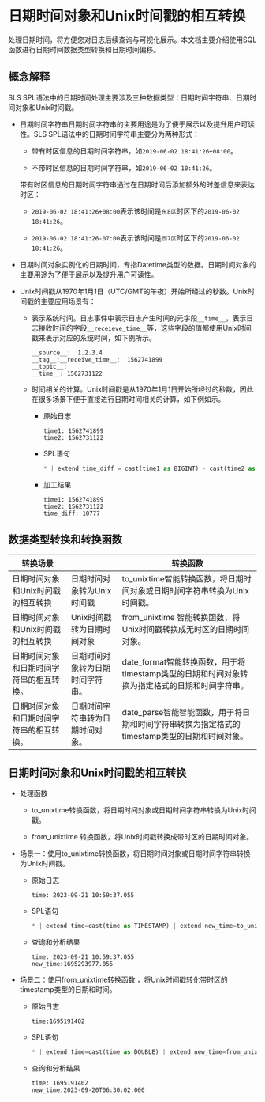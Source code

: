 # 日期时间对象和Unix时间戳的相互转换

处理日期时间，将方便您对日志后续查询与可视化展示。本文档主要介绍使用SQL函数进行日期时间数据类型转换和日期时间偏移。

## 概念解释

SLS SPL语法中的日期时间处理主要涉及三种数据类型：日期时间字符串、日期时间对象和Unix时间戳。

* 日期时间字符串日期时间字符串的主要用途是为了便于展示以及提升用户可读性。SLS SPL语法中的日期时间字符串主要分为两种形式：

  * 带有时区信息的日期时间字符串，如`2019-06-02 18:41:26+08:00`。

  * 不带时区信息的日期时间字符串，如`2019-06-02 10:41:26`。

  带有时区信息的日期时间字符串通过在日期时间后添加额外的时差信息来表达时区：

  * `2019-06-02 18:41:26+08:00`表示该时间是`东8区`时区下的`2019-06-02 18:41:26`。

  * `2019-06-02 18:41:26-07:00`表示该时间是`西7区`时区下的`2019-06-02 18:41:26`。


* 日期时间对象实例化的日期时间，专指Datetime类型的数据。日期时间对象的主要用途为了便于展示以及提升用户可读性。



* Unix时间戳从1970年1月1日（UTC/GMT的午夜）开始所经过的秒数。Unix时间戳的主要应用场景有：

  * 表示系统时间。日志事件中表示日志产生时间的元字段`__time__`，表示日志接收时间的字段`__receieve_time__`等，这些字段的值都使用Unix时间戳来表示对应的系统时间，如下例所示。

      ```
      __source__:  1.2.3.4
      __tag__:__receive_time__:  1562741899
      __topic__:
      __time__: 1562731122
      ```




  * 时间相关的计算。Unix时间戳是从1970年1月1日开始所经过的秒数，因此在很多场景下便于直接进行日期时间相关的计算，如下例如示。

    * 原始日志

      ```
      time1: 1562741899
      time2: 1562731122
      ```


    * SPL语句

      ```python
      * | extend time_diff = cast(time1 as BIGINT) - cast(time2 as BIGINT)
      ```


    * 加工结果

      ```
      time1: 1562741899
      time2: 1562731122
      time_diff: 10777
      ```


## 数据类型转换和转换函数


| 转换场景                                 |                                  | 转换函数                                                     |
| ---------------------------------------- | -------------------------------- | ------------------------------------------------------------ |
| 日期时间对象和Unix时间戳的相互转换       | 日期时间对象转为Unix时间戳       | to_unixtime智能转换函数，将日期时间对象或日期时间字符串转换为Unix时间戳。  |
| 日期时间对象和Unix时间戳的相互转换       | Unix时间戳转为日期时间对象       | from_unixtime 智能转换函数，将Unix时间戳转换成无时区的日期时间对象。|
| 日期时间对象和日期时间字符串的相互转换。 | 日期时间对象转为日期时间字符串。 | date_format智能转换函数，用于将timestamp类型的日期和时间对象转换为指定格式的日期和时间字符串。 |
| 日期时间对象和日期时间字符串的相互转换。 | 日期时间字符串转为日期时间对象。 | date_parse智能智能函数，用于将日期和时间字符串转换为指定格式的timestamp类型的日期和时间对象。 |



## 日期时间对象和Unix时间戳的相互转换

* 处理函数

  * to_unixtime转换函数，将日期时间对象或日期时间字符串转换为Unix时间戳。

  * from_unixtime 转换函数，将Unix时间戳转换成带时区的日期时间对象。



* 场景一：使用to_unixtime转换函数，将日期时间对象或日期时间字符串转换为Unix时间戳。

  * 原始日志

      ```
      time: 2023-09-21 10:59:37.055
      ```


  * SPL语句

      ```python
      * | extend time=cast(time as TIMESTAMP) | extend new_time=to_unixtime(time)
      ```


  * 查询和分析结果

      ```
      time: 2023-09-21 10:59:37.055
      new_time:1695293977.055
      ```
* 场景二：使用from_unixtime转换函数  ，将Unix时间戳转化带时区的timestamp类型的日期和时间。

  * 原始日志

      ```
      time:1695191402
      ```


  * SPL语句

      ```python
      * | extend time=cast(time as DOUBLE) | extend new_time=from_unixtime(time)
      ```


  * 查询和分析结果

      ```
      time: 1695191402
      new_time:2023-09-20T06:30:02.000
      ```

